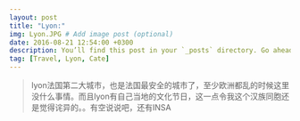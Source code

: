 ```yaml
---
layout: post
title: "Lyon:"
img: Lyon.JPG # Add image post (optional)
date: 2016-08-21 12:54:00 +0300
description: You’ll find this post in your `_posts` directory. Go ahead and edit it and re-build the site to see your changes. # Add post description (optional)
tag: [Travel, Lyon, Cate]
---
```


> lyon法国第二大城市，也是法国最安全的城市了，至少欧洲都乱的时候这里没什么事情。而且lyon有自己当地的文化节日，这一点令我这个汉族同胞还是觉得诧异的。。有空说说吧，还有INSA